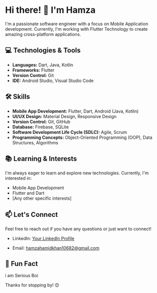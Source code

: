 # Hi there! 👋 I'm Hamza

I'm a passionate software engineer with a focus on Mobile Application development. Currently, I'm working with Flutter Technology to create amazing cross-platform applications.

## 💻 Technologies & Tools

- **Languages:** Dart, Java, Kotlin
- **Frameworks:** Flutter
- **Version Control:** Git
- **IDE:** Android Studio, Visual Studio Code

## 🛠️ Skills

- **Mobile App Development:** Flutter, Dart, Android (Java, Kotlin)
- **UI/UX Design:** Material Design, Responsive Design
- **Version Control:** Git, GitHub
- **Database:** Firebase, SQLite
- **Software Development Life Cycle (SDLC):** Agile, Scrum
- **Programming Concepts:** Object-Oriented Programming (OOP), Data Structures, Algorithms



## 📚 Learning & Interests

I'm always eager to learn and explore new technologies. Currently, I'm interested in:

- Mobile App Development
- Flutter and Dart
- [Any other specific interests]

## 📫 Let's Connect

Feel free to reach out if you have any questions or just want to connect!

- LinkedIn: [Your LinkedIn Profile]([link-to-linkedin](https://www.linkedin.com/in/hamza-hamid-khan-8b4485225/))

- Email: hamzahamidkhan10682@gmail.com

## 🌟 Fun Fact

i am Serious Boi

Thanks for stopping by! 😊

